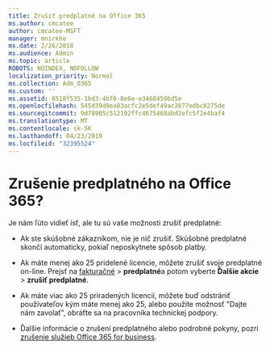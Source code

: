 ```yaml
---
title: Zrušiť predplatné na Office 365
ms.author: cmcatee
author: cmcatee-MSFT
manager: mnirkhe
ms.date: 2/26/2018
ms.audience: Admin
ms.topic: article
ROBOTS: NOINDEX, NOFOLLOW
localization_priority: Normal
ms.collection: Adm_O365
ms.custom: ''
ms.assetid: 8518f535-1bd3-4bf0-8e6e-e3468459bd5e
ms.openlocfilehash: 545d39d9ea83acfc2e5def49ac3877edbc8275de
ms.sourcegitcommit: 9d78905c512192ffc4675468abd2efc5f2e4baf4
ms.translationtype: MT
ms.contentlocale: sk-SK
ms.lasthandoff: 04/23/2019
ms.locfileid: "32395524"
---
```

# <a name="cancelling-your-office-365-subscription"></a>Zrušenie predplatného na Office 365?

Je nám ľúto vidieť ísť, ale tu sú vaše možnosti zrušiť predplatné:
  
- Ak ste skúšobné zákazníkom, nie je nič zrušiť. Skúšobné predplatné skončí automaticky, pokiaľ neposkytnete spôsob platby.
    
- Ak máte menej ako 25 pridelené licencie, môžete zrušiť svoje predplatné on-line. Prejsť na [fakturačné](https://admin.microsoft.com/adminportal/home#/subscriptions) \> **predplatné**a potom vyberte **Ďalšie akcie** \> **zrušiť predplatné**.
    
- Ak máte viac ako 25 priradených licencií, môžete buď odstrániť používateľov kým máte menej ako 25, alebo použite možnosť "Dajte nám zavolať", obráťte sa na pracovníka technickej podpory.
    
- Ďalšie informácie o zrušení predplatného alebo podrobné pokyny, pozri [zrušenie služieb Office 365 for business](https://support.office.com/article/Cancel-Office-365-for-business-b1bc0bef-4608-4601-813a-cdd9f746709a?wt.mc_id=o365_portal_mmaven&amp;ui=en-US&amp;rs=en-US&amp;ad=US.aspx).
    

